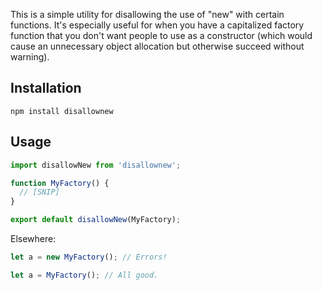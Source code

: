 This is a simple utility for disallowing the use of "new" with certain
functions. It's especially useful for when you have a capitalized factory
function that you don't want people to use as a constructor (which would cause
an unnecessary object allocation but otherwise succeed without warning).


Installation
------------

`npm install disallownew`


Usage
-----

```javascript
import disallowNew from 'disallownew';

function MyFactory() {
  // [SNIP]
}

export default disallowNew(MyFactory);
```

Elsewhere:

```javascript
let a = new MyFactory(); // Errors!
```

```javascript
let a = MyFactory(); // All good.
```
